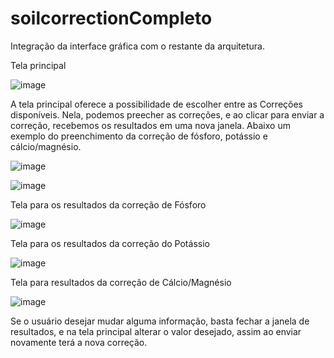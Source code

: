 # soilcorrectionCompleto

Integração da interface gráfica com o restante da arquitetura. 

Tela principal

![image](https://user-images.githubusercontent.com/80367902/144151452-34ef3ff3-a24b-4ca8-9123-c49c922961b4.png)

A tela principal oferece a possibilidade de escolher entre as Correções disponíveis. Nela, podemos preecher as correções, e ao clicar para enviar a correção, recebemos os resultados em uma nova janela.
Abaixo um exemplo do preenchimento da correção de fósforo, potássio e cálcio/magnésio.

![image](https://user-images.githubusercontent.com/80367902/144151811-a3d855c0-6027-4479-a0ba-e3ebe44083c6.png)

![image](https://user-images.githubusercontent.com/80367902/144152609-bbcfb812-773d-4c58-9a79-50bda7bf41dd.png)

Tela para os resultados da correção de Fósforo

![image](https://user-images.githubusercontent.com/80367902/144152325-2c8e7ecb-4cc7-442e-b620-d09b230e4ae1.png)

Tela para os resultados da correção do Potássio

![image](https://user-images.githubusercontent.com/80367902/144152522-a825f3bb-efce-4b44-815b-4ba77652bbcd.png)

Tela para resultados da correção de Cálcio/Magnésio

![image](https://user-images.githubusercontent.com/80367902/144152660-a99643af-0b79-4698-9442-71cf0680e195.png)

Se o usuário desejar mudar alguma informação, basta fechar a janela de resultados, e na tela principal alterar o valor desejado, assim ao enviar novamente terá a nova correção. 

